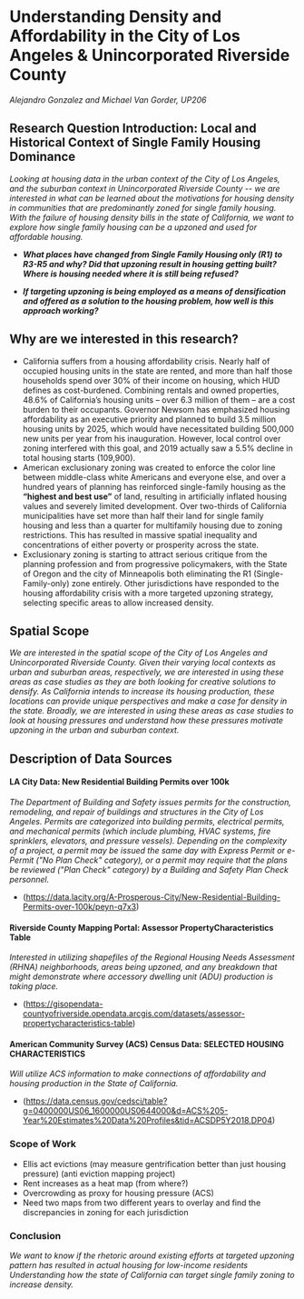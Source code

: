 # Understanding Density and Affordability in the City of Los Angeles & Unincorporated Riverside County 
_Alejandro Gonzalez and Michael Van Gorder, UP206_
## Research Question Introduction: Local and Historical Context of Single Family Housing Dominance

_Looking at housing data in the urban context of the City of Los Angeles, and the suburban context in Unincorporated Riverside County -- we are interested in what can be learned about the motivations for housing density in communities that are predominantly zoned for single family housing. With the failure of housing density bills in the state of California, we want to explore how single family housing can be a upzoned and used for affordable housing._

* _**What places have changed from Single Family Housing only (R1) to R3-R5 and why? Did that upzoning result in housing getting built? Where is housing needed where it is still being refused?**_

* _**If targeting upzoning is being employed as a means of densification and offered as a solution to the housing problem, how well is this approach working?**_ 

## Why are we interested in this research?
* California suffers from a housing affordability crisis. Nearly half of occupied housing units in the state are rented, and more than half those households spend over 30% of their income on housing, which HUD defines as cost-burdened. Combining rentals and owned properties, 48.6% of California’s housing units – over 6.3 million of them – are a cost burden to their occupants. Governor Newsom has emphasized housing affordability as an executive priority and planned to build 3.5 million housing units by 2025, which would have necessitated building 500,000 new units per year from his inauguration.  However, local control over zoning interfered with this goal, and 2019 actually saw a 5.5% decline in total housing starts (109,900).
* American exclusionary zoning was created to enforce the color line between middle-class white Americans and everyone else, and over a hundred years of planning has reinforced single-family housing as the __“highest and best use”__ of land, resulting in artificially inflated housing values and severely limited development. Over two-thirds of California municipalities have set more than half their land for single family housing and less than a quarter for multifamily housing  due to zoning restrictions. This has resulted in massive spatial inequality and concentrations of either poverty or prosperity across the state.
* Exclusionary zoning is starting to attract serious critique from the planning profession and from progressive policymakers, with the State of Oregon and the city of Minneapolis both eliminating the R1 (Single-Family-only) zone entirely. Other jurisdictions have responded to the housing affordability crisis with a more targeted upzoning strategy, selecting specific areas to allow increased density. 

## Spatial Scope

_We are interested in the spatial scope of the City of Los Angeles and Unincorporated Riverside County. Given their varying local contexts as urban and suburban areas, respectively, we are interested in using these areas as case studies as they are both looking for creative solutions to densify. As California intends to increase its housing production, these locations can provide unique perspectives and make a case for density in the state. Broadly, we are interested in using these areas as case studies to look at housing pressures and understand how these pressures motivate upzoning in the urban and suburban context._


## Description of Data Sources

#### LA City Data: New Residential Building Permits over 100k
_The Department of Building and Safety issues permits for the construction, remodeling, and repair of buildings and structures in the City of Los Angeles. Permits are categorized into building permits, electrical permits, and mechanical permits (which include plumbing, HVAC systems, fire sprinklers, elevators, and pressure vessels). Depending on the complexity of a project, a permit may be issued the same day with Express Permit or e-Permit ("No Plan Check" category), or a permit may require that the plans be reviewed ("Plan Check" category) by a Building and Safety Plan Check personnel._ 

* (https://data.lacity.org/A-Prosperous-City/New-Residential-Building-Permits-over-100k/peyn-q7x3)

#### Riverside County Mapping Portal: Assessor PropertyCharacteristics Table
_Interested in utilizing shapefiles of the Regional Housing Needs Assessment (RHNA) neighborhoods, areas being upzoned, and any breakdown that might demonstrate where accessory dwelling unit (ADU) production is taking place._

* (https://gisopendata-countyofriverside.opendata.arcgis.com/datasets/assessor-propertycharacteristics-table) 

#### American Community Survey (ACS) Census Data: SELECTED HOUSING CHARACTERISTICS
_Will utilize ACS information to make connections of affordability and housing production in the State of California._

* (https://data.census.gov/cedsci/table?g=0400000US06_1600000US0644000&d=ACS%205-Year%20Estimates%20Data%20Profiles&tid=ACSDP5Y2018.DP04) 

### Scope of Work

* Ellis act evictions (may measure gentrification better than just housing pressure) (anti eviction mapping project) 
* Rent increases as a heat map (from where?) 
* Overcrowding as proxy for housing pressure (ACS)
* Need two maps from two different years to overlay and find the discrepancies in zoning for each jurisdiction


### Conclusion

_We want to know if the rhetoric around existing efforts at targeted upzoning pattern has resulted in actual housing for low-income residents
Understanding how the state of California can target single family zoning to increase density._

